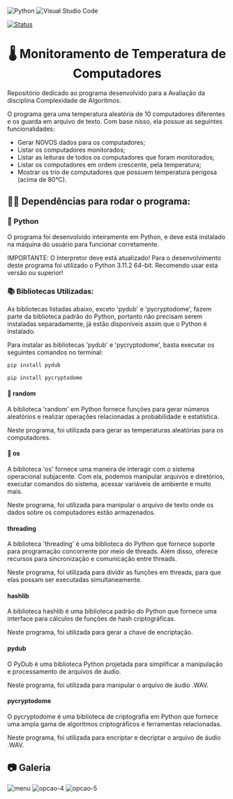 ![Python](https://img.shields.io/badge/python-3670A0?style=for-the-badge&logo=python&logoColor=ffdd54) ![Visual Studio Code](https://img.shields.io/badge/Visual%20Studio%20Code-0078d7.svg?style=for-the-badge&logo=visual-studio-code&logoColor=white)

[![Status](https://img.shields.io/badge/Status-Concluído-blue)]()

<h1 align="center">🌡️ Monitoramento de Temperatura de Computadores</h1>

Repositório dedicado ao programa desenvolvido para a Avaliação da disciplina Complexidade de Algoritmos.

O programa gera uma temperatura aleatória de 10 computadores diferentes e os guarda em arquivo de texto. Com base nisso, ela possue as seguintes funcionalidades:
- Gerar NOVOS dados para os computadores;
- Listar os computadores monitorados;
- Listar as leituras de todos os computadores que foram monitorados;
- Listar os computadores em ordem crescente, pela temperatura;
- Mostrar os trio de computadores que possuem temperatura perigosa (acima de 80°C).

<h2>👋🏼 Dependências para rodar o programa: </h2>

<h3>🐍 Python</h3>
O programa foi desenvolvido inteiramente em Python, e deve está instalado na máquina do usuário para funcionar corretamente.

IMPORTANTE: O Interpretor deve está atualizado! Para o desenvolvimento deste programa foi utilizado o Python 3.11.2 64-bit. Recomendo usar esta versão ou superior!

<h3>📚 Bibliotecas Utilizadas: </h3>
As bibliotecas listadas abaixo, exceto 'pydub' e 'pycryptodome', fazem parte da biblioteca padrão do Python, portanto não precisam serem instaladas separadamente, já estão disponíveis assim que o Python é instalado.

Para instalar as bibliotecas 'pydub' e 'pycryptodome', basta executar os seguintes comandos no terminal:

```bash
pip install pydub
```

```bash
pip install pycryptodome
```

<h4>🎲 random</h4>
A biblioteca 'random' em Python fornece funções para gerar números aleatórios e realizar operações relacionadas a probabilidade e estatística.

Neste programa, foi utilizada para gerar as temperaturas aleatórias para os computadores.

<h4>📂 os</h4>
A biblioteca 'os' fornece uma maneira de interagir com o sistema operacional subjacente. Com ela, podemos manipular arquivos e diretórios, executar comandos do sistema, acessar variáveis de ambiente e muito mais.

Neste programa, foi utilizada para manipular o arquivo de texto onde os dados sobre os computadores estão armazenados.

<h4> threading</h4>
A biblioteca 'threading' é uma biblioteca do Python que fornece suporte para programação concorrente por meio de threads. Além disso, oferece recursos para sincronização e comunicação entre threads.

Neste programa, foi utilizada para dividir as funções em threads, para que elas possam ser executadas simultaneamente.
<h4> hashlib</h4>
A biblioteca hashlib é uma biblioteca padrão do Python que fornece uma interface para cálculos de funções de hash criptográficas.

Neste programa, foi utilizada para gerar a chave de encriptação.

<h4> pydub</h4>
O PyDub é uma biblioteca Python projetada para simplificar a manipulação e processamento de arquivos de áudio.

Neste programa, foi utilizada para manipular o arquivo de áudio .WAV.
<h4> pycryptodome</h4>
O pycryptodome é uma biblioteca de criptografia em Python que fornece uma ampla gama de algoritmos criptográficos e ferramentas relacionadas.

Neste programa, foi utilizada para encriptar e decriptar o arquivo de áudio .WAV.

<h2>📷 Galeria</h2>

![menu](https://user-images.githubusercontent.com/85349959/230675288-2280f127-1d05-4e95-9e31-074c83994f57.png)
![opcao-4](https://user-images.githubusercontent.com/85349959/230675350-a1391143-48d7-46d8-b35a-041c86fb8aa5.png)
![opcao-5](https://user-images.githubusercontent.com/85349959/230675465-025717d4-dad1-40d5-8285-c982646462ab.png)
